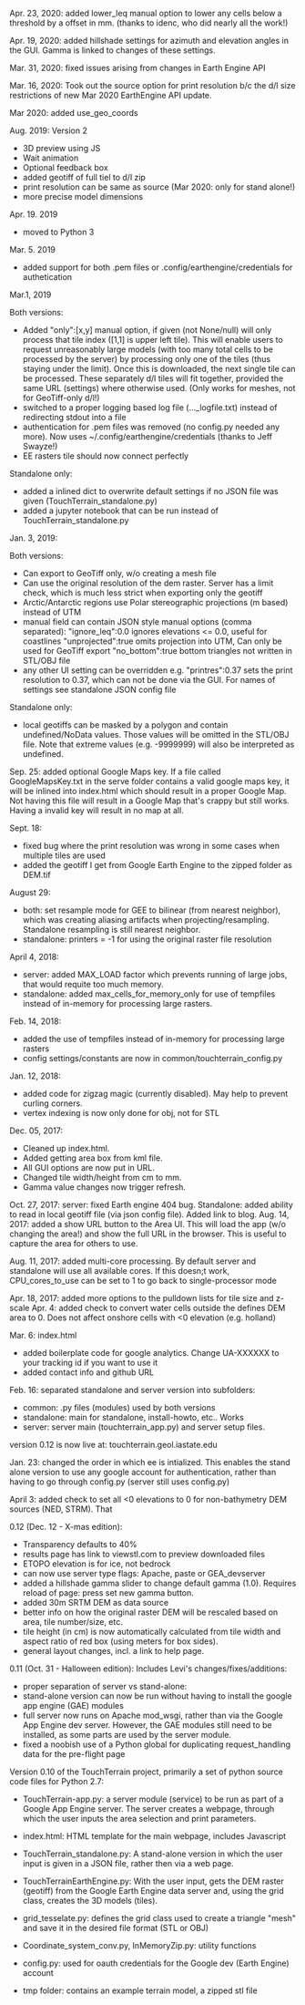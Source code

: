 Apr. 23, 2020: added lower_leq manual option to lower any cells below a threshold by a offset in mm. (thanks to idenc, who did nearly all the work!)

Apr. 19, 2020: added hillshade settings for azimuth and elevation angles in the GUI. Gamma is linked to changes of these settings.

Mar. 31, 2020: fixed issues arising from changes in Earth Engine API 

Mar. 16, 2020: Took out the source option for print resolution b/c the d/l size restrictions of new Mar 2020 EarthEngine API update.

Mar 2020: added use_geo_coords

Aug. 2019: Version 2
- 3D preview using JS
- Wait animation
- Optional feedback box
- added geotiff of full tiel to d/l zip
- print resolution can be same as source (Mar 2020: only for stand alone!)
- more precise model dimensions

Apr. 19. 2019
- moved to Python 3

Mar. 5. 2019
- added support for both .pem files or .config/earthengine/credentials for authetication


Mar.1, 2019

Both versions:
- Added "only":[x,y] manual option, if given (not None/null) will only process that tile index ([1,1] is upper left tile). This will enable users to request unreasonably large models (with too many total cells to be processed by the server) by processing only one of the tiles (thus staying under the limit). Once this is downloaded, the next single tile can be processed. These separately d/l tiles will fit together, provided the same URL (settings) where otherwise used. (Only works for meshes, not for GeoTiff-only d/l!)
- switched to a proper logging based log file (..._logfile.txt) instead of redirecting stdout into a file
- authentication for .pem files was removed (no config.py needed any more). Now uses ~/.config/earthengine/credentials (thanks to Jeff Swayze!)
- EE rasters tile should now connect perfectly

Standalone only:
- added a inlined dict to overwrite default settings if no JSON file was given (TouchTerrain_standalone.py)
- added a jupyter notebook that can be run instead of TouchTerrain_standalone.py


Jan. 3, 2019:

Both versions:
- Can export to GeoTiff only, w/o creating a mesh file
- Can use the original resolution of the dem raster. Server has a limit check, which is much less strict when exporting only the geotiff
- Arctic/Antarctic regions use Polar stereographic projections (m based) instead of UTM
- manual field can contain JSON style manual options (comma separated):
  "ignore_leq":0.0    ignores elevations <= 0.0, useful for coastlines
  "unprojected":true  omits projection into UTM, Can only be used for GeoTiff export
  "no_bottom":true    bottom triangles not written in STL/OBJ file
- any other UI setting can be overridden e.g. "printres":0.37 sets the print resolution to 0.37, which can not be done via the GUI. For names of settings see standalone JSON config file

Standalone only:
- local geotiffs can be masked by a polygon and contain undefined/NoData values. Those values will be omitted in the STL/OBJ file. Note that extreme values (e.g. -9999999) will also be interpreted as undefined.


Sep. 25:
added optional Google Maps key. If a file called GoogleMapsKey.txt in the serve folder contains a valid google maps key, it will be inlined into index.html which should result in a proper Google Map. Not having this file will result in a  Google Map that's crappy but still works. Having a invalid key will result in no map at all.

Sept. 18:
- fixed bug where the print resolution was wrong in some cases when multiple tiles are used
- added the geotiff I get from Google Earth Engine to the zipped folder as DEM.tif

August 29:
- both: set resample mode for GEE to bilinear (from nearest neighbor), which was creating aliasing artifacts when projecting/resampling. Standalone resampling is still nearest neighbor.
- standalone: printers = -1 for using the original raster file resolution


April 4, 2018:
- server: added MAX_LOAD factor which prevents running of large jobs, that would requite too much memory.
- standalone: added max_cells_for_memory_only for use of tempfiles instead of in-memory for processing large rasters.

Feb. 14, 2018:
- added the use of tempfiles instead of in-memory for processing large rasters
- config settings/constants are now in common/touchterrain_config.py

Jan. 12, 2018:
- added code for zigzag magic (currently disabled). May help to prevent curling corners.
- vertex indexing is now only done for obj, not for STL

Dec. 05, 2017:
- Cleaned up index.html.
- Added getting area box from kml file.
- All GUI options are now put in URL.
- Changed tile width/height from cm to mm.
- Gamma value changes now trigger refresh.

Oct. 27, 2017: server: fixed Earth engine 404 bug. Standalone: added ability to read in local geotiff file (via json config file). Added link to blog.
Aug. 14, 2017: added a show URL button to the Area UI. This will load the app (w/o changing the area!) and show the full URL in the browser. This is useful to capture the area for others to use.

Aug. 11, 2017: added multi-core processing. By default server and standalone will use all available cores. If this doesn;t work, CPU_cores_to_use can be set to 1 to go back to single-processor mode

Apr. 18, 2017: added more options to the pulldown lists for tile size and z-scale
Apr. 4: added check to convert water cells outside the defines DEM area to 0. Does not affect onshore cells with <0 elevation (e.g. holland)

Mar. 6: index.html
- added boilerplate code for google analytics. Change UA-XXXXXX to your tracking id if you want to use it
- added contact info and github URL

Feb. 16: separated standalone and server version into subfolders:
- common: .py files (modules) used by both versions
- standalone: main for standalone, install-howto, etc.. Works
- server: server main (touchterrain_app.py) and server setup files.

version 0.12 is now live at: touchterrain.geol.iastate.edu

Jan. 23: changed the order in which ee is intialized. This enables the stand alone version to use any google account for authentication, rather than having to go through config.py (server still uses config.py)

April 3:  added check to set all <0 elevations to 0 for non-bathymetry DEM sources (NED, STRM). That

0.12 (Dec. 12 - X-mas edition):
- Transparency defaults to 40%
- results page has link to viewstl.com to preview downloaded files
- ETOPO elevation is for ice, not bedrock
- can now use server type flags: Apache, paste or GEA_devserver
- added a hillshade gamma slider to change default gamma (1.0). Requires reload of page: press set new gamma button.
- added 30m SRTM DEM as data source
- better info on how the original raster DEM will be rescaled based on area, tile number/size, etc.
- tile height (in cm) is now automatically calculated from tile width and aspect ratio of red box (using meters for box sides).
- general layout changes, incl. a link to help page.

0.11 (Oct. 31 - Halloween edition): Includes Levi's changes/fixes/additions:
- proper separation of server vs stand-alone:
- stand-alone version can now be run without having to install the google app engine (GAE) modules
- full server now runs on Apache mod_wsgi, rather than via the Google App Engine dev server. However, the GAE modules still need to be installed, as some parts are used by the server module.
- fixed a noobish use of a Python global for duplicating request_handling data for the pre-flight page


Version 0.10 of the TouchTerrain project, primarily a set of python source code files
for Python 2.7:

- TouchTerrain-app.py: a server module (service) to be run as part of a Google App Engine server. The server creates a webpage, through which the user inputs the area selection and print parameters.

- index.html: HTML template for the main webpage, includes Javascript

- TouchTerrain_standalone.py: A stand-alone version in which the user input is given
    in a JSON file, rather then via a web page.

- TouchTerrainEarthEngine.py: With the user input, gets the DEM raster (geotiff) from the Google Earth Engine data server and, using the grid class, creates the 3D models (tiles).

- grid_tesselate.py: defines the grid class used to create a triangle "mesh" and save it in the desired file format (STL or OBJ)

- Coordinate_system_conv.py, InMemoryZip.py: utility functions  

- config.py: used for oauth credentials for the Google dev (Earth Engine) account

- tmp folder: contains an example terrain model, a zipped stl file
